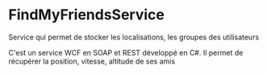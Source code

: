 # FindMyFriendsService
Service qui permet de stocker les localisations, les groupes des utilisateurs

C'est un service WCF en SOAP et REST développé en C#.
Il permet de récupérer la position, vitesse, altitude de ses amis
